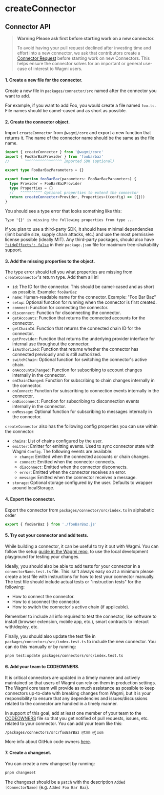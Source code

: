 # createConnector

## Connector API

> **Warning** **Please ask first before starting work on a new connector.**
>
> To avoid having your pull request declined after investing time and effort into a new connector, we ask that contributors create a [Connector Request](https://github.com/wagmi-dev/wagmi/discussions/new?category=connector-request) before starting work on new Connectors. This helps ensure the connector solves for an important or general use-case of interest to Wagmi users.

#### 1. Create a new file for the connector.

Create a new file in `packages/connector/src` named after the connector you want to add.

For example, if you want to add Foo, you would create a file named `foo.ts`. File names should be camel-cased and as short as possible.

#### 2. Create the connector object.

Import `createConnector` from `@wagmi/core` and export a new function that returns it. The name of the connector name should be the same as the file name.

```ts
import { createConnector } from '@wagmi/core'
import { FooBarBazProvider } from 'foobarbaz'
//       ^^^^^^^^^^^^^^^^^ Imported SDK (optional)

export type FooBarBazParameters = {}

export function fooBarBaz(parameters: FooBarBazParameters) {
  type Provider = FooBarBazProvider
  type Properties = {}
  //   ^^^^^^^^^^ Optional properties to extend the connector
  return createConnector<Provider, Properties>((config) => ({}))
}
```

You should see a type error that looks something like this:

```
Type '{}' is missing the following properties from type ...
```

If you plan to use a third-party SDK, it should have minimal dependencies (limit bundle size, supply chain attacks, etc.) and use the most permissive license possible (ideally MIT). Any third-party packages, should also have [`"sideEffects": false`](https://webpack.js.org/guides/tree-shaking/#mark-the-file-as-side-effect-free) in their `package.json` file for maximum tree-shakability support.

#### 3. Add the missing properties to the object.

The type error should tell you what properties are missing from `createConnector`'s return type. Add them all in!

- `id`: The ID for the connector. This should be camel-cased and as short as possible. Example: `fooBarBaz`
- `name`: Human-readable name for the connector. Example: "Foo Bar Baz"
- `setup`: Optional function for running when the connector is first created.
- `connect`: Function for connecting the connector.
- `disconnect`: Function for disconnecting the connector.
- `getAccounts`: Function that returns the connected accounts for the connector.
- `getChainId`: Function that returns the connected chain ID for the connector.
- `getProvider`: Function that returns the underlying provider interface for internal use throughout the connector.
- `isAuthorized`: Function that returns whether the connector has connected previously and is still authorized.
- `switchChain`: Optional function for switching the connector's active chain.
- `onAccountsChanged`: Function for subscribing to account changes internally in the connector.
- `onChainChanged`: Function for subscribing to chain changes internally in the connector.
- `onConnect`: Function for subscribing to connection events internally in the connector.
- `onDisconnect`: Function for subscribing to disconnection events internally in the connector.
- `onMessage`: Optional function for subscribing to messages internally in the connector.

`createConnector` also has the following config properties you can use within the connector:

- `chains`: List of chains configured by the user.
- `emitter`: Emitter for emitting events. Used to sync connector state with Wagmi `Config`. The following events are available:
  - `change`: Emitted when the connected accounts or chain changes.
  - `connect`: Emitted when the connector connects.
  - `disconnect`: Emitted when the connector disconnects.
  - `error`: Emitted when the connector receives an error.
  - `message`: Emitted when the connector receives a message.
- `storage`: Optional storage configured by the user. Defaults to wrapper around localStorage.

#### 4. Export the connector.

Export the connector from `packages/connector/src/index.ts` in alphabetic order

```ts
export { fooBarBaz } from './fooBarBaz.js'
```

#### 5. Try out your connector and add tests.

While building a connector, it can be useful to try it out with Wagmi. You can follow the setup [guide in the Wagmi repo](https://github.com/wagmi-dev/wagmi/blob/main/.github/CONTRIBUTING.md), to use the local development playground for testing your changes.

Ideally, you should also be able to add tests for your connector in a `connectorName.test.ts` file. This isn't always easy so at a minimum please create a test file with instructions for how to test your connector manually. The test file should include actual tests or "instruction tests" for the following:

- How to connect the connector.
- How to disconnect the connector.
- How to switch the connector's active chain (if applicable).

Remember to include all info required to test the connector, like software to install (browser extension, mobile app, etc.), smart contracts to interact with/deploy, etc.

Finally, you should also update the test file in `packages/connectors/src/index.test.ts` to include the new connector. You can do this manually or by running:

```bash
pnpm test:update packages/connectors/src/index.test.ts
```

#### 6. Add your team to CODEOWNERS.

It is critical connectors are updated in a timely manner and actively maintained so that users of Wagmi can rely on them in production settings. The Wagmi core team will provide as much assistance as possible to keep connectors up-to-date with breaking changes from Wagmi, but it is your responsibility to ensure that any dependencies and issues/discussions related to the connector are handled in a timely manner.

In support of this goal, add at least one member of your team to the [CODEOWNERS](./CODEOWNERS) file so that you get notified of pull requests, issues, etc. related to your connector. You can add your team like this:

```
/packages/connectors/src/fooBarBaz @tmm @jxom
```

More info about GitHub code owners [here](https://docs.github.com/en/repositories/managing-your-repositorys-settings-and-features/customizing-your-repository/about-code-owners).

#### 7. Create a changeset.

You can create a new changeset by running:

```bash
pnpm changeset
```

The changeset should be a `patch` with the description `Added [ConnectorName]` (e.g. `Added Foo Bar Baz`).
